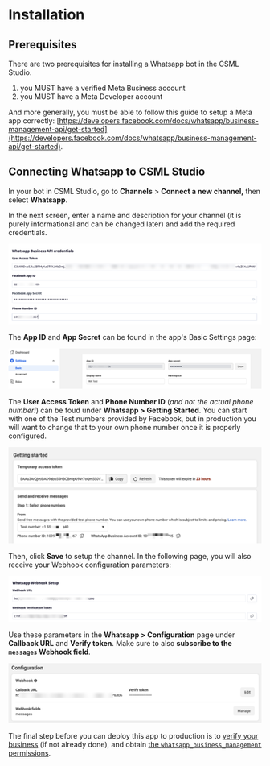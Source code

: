 # Installation

## Prerequisites

There are two prerequisites for installing a Whatsapp bot in the CSML Studio.

1. you MUST have a verified Meta Business account
2. you MUST have a Meta Developer account

And more generally, you must be able to follow this guide to setup a Meta app correctly: [https://developers.facebook.com/docs/whatsapp/business-management-api/get-started](https://developers.facebook.com/docs/whatsapp/business-management-api/get-started).

## Connecting Whatsapp to CSML Studio

In your bot in CSML Studio, go to **Channels** > **Connect a new channel,** then select **Whatsapp**.

In the next screen, enter a name and description for your channel (it is purely informational and can be changed later) and add the required credentials.

![](<../../.gitbook/assets/CleanShot 2022-07-29 at 11.10.11@2x.png>)

The **App ID** and **App Secret** can be found in the app's Basic Settings page:

![](<../../.gitbook/assets/CleanShot 2022-07-29 at 11.11.38@2x.png>)

The **User Access Token** and **Phone Number ID** (_and not the actual phone number!_) can be foud under **Whatsapp > Getting Started**. You can start with one of the Test numbers provided by Facebook, but in production you will want to change that to your own phone number once it is properly configured.

![](<../../.gitbook/assets/CleanShot 2022-07-29 at 11.07.01@2x.png>)

Then, click **Save** to setup the channel. In the following page, you will also receive your Webhook configuration parameters:

![](../../.gitbook/assets/image.png)

Use these parameters in the **Whatsapp > Configuration** page under **Callback URL** and **Verify token**. Make sure to also **subscribe to the `messages` Webhook field**.

![](<../../.gitbook/assets/CleanShot 2022-07-29 at 11.07.32@2x.png>)

The final step before you can deploy this app to production is to [verify your business](https://www.facebook.com/business/help/2058515294227817) (if not already done), and obtain [the `whatsapp_business_management` permissions](https://developers.facebook.com/micro\_site/url/?click\_from\_context\_menu=true\&country=FR\&destination=https%3A%2F%2Fdevelopers.facebook.com%2Fdocs%2Fpermissions%2Freference%2Fwhatsapp\_business\_management\&event\_type=click\&last\_nav\_impression\_id=1KC47D7snVtyQUZe8\&max\_percent\_page\_viewed=30\&max\_viewport\_height\_px=831\&max\_viewport\_width\_px=1512\&orig\_http\_referrer=https%3A%2F%2Fdevelopers.facebook.com%2Fdocs%2Fwhatsapp%2Fbusiness-management-api%2Fget-started\&orig\_request\_uri=https%3A%2F%2Fdevelopers.facebook.com%2Fajax%2Fdocs%2Fnav%2F%3Fpath1%3Dwhatsapp%26path2%3Dbusiness-management-api%26path3%3Dget-started\&region=emea\&scrolled=true\&session\_id=1Q0luFHipTpQvWDFI\&site=developers).
